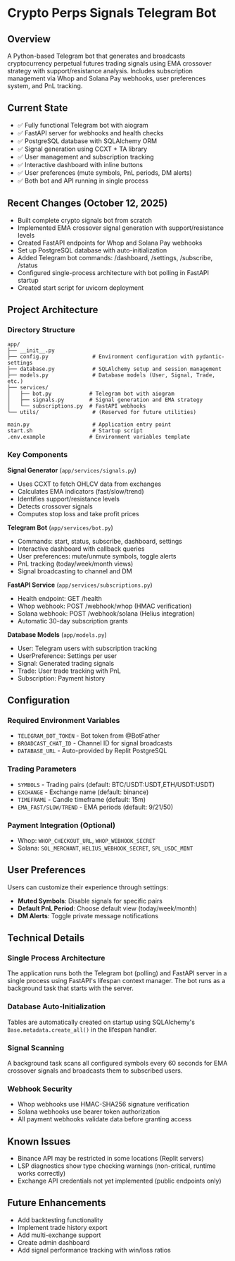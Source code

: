 # Crypto Perps Signals Telegram Bot

## Overview
A Python-based Telegram bot that generates and broadcasts cryptocurrency perpetual futures trading signals using EMA crossover strategy with support/resistance analysis. Includes subscription management via Whop and Solana Pay webhooks, user preferences system, and PnL tracking.

## Current State
- ✅ Fully functional Telegram bot with aiogram
- ✅ FastAPI server for webhooks and health checks
- ✅ PostgreSQL database with SQLAlchemy ORM
- ✅ Signal generation using CCXT + TA library
- ✅ User management and subscription tracking
- ✅ Interactive dashboard with inline buttons
- ✅ User preferences (mute symbols, PnL periods, DM alerts)
- ✅ Both bot and API running in single process

## Recent Changes (October 12, 2025)
- Built complete crypto signals bot from scratch
- Implemented EMA crossover signal generation with support/resistance levels
- Created FastAPI endpoints for Whop and Solana Pay webhooks
- Set up PostgreSQL database with auto-initialization
- Added Telegram bot commands: /dashboard, /settings, /subscribe, /status
- Configured single-process architecture with bot polling in FastAPI startup
- Created start script for uvicorn deployment

## Project Architecture

### Directory Structure
```
app/
├── __init__.py
├── config.py              # Environment configuration with pydantic-settings
├── database.py            # SQLAlchemy setup and session management
├── models.py              # Database models (User, Signal, Trade, etc.)
├── services/
│   ├── bot.py            # Telegram bot with aiogram
│   ├── signals.py        # Signal generation and EMA strategy
│   └── subscriptions.py  # FastAPI webhooks
└── utils/                 # (Reserved for future utilities)

main.py                    # Application entry point
start.sh                   # Startup script
.env.example              # Environment variables template
```

### Key Components

**Signal Generator** (`app/services/signals.py`)
- Uses CCXT to fetch OHLCV data from exchanges
- Calculates EMA indicators (fast/slow/trend)
- Identifies support/resistance levels
- Detects crossover signals
- Computes stop loss and take profit prices

**Telegram Bot** (`app/services/bot.py`)
- Commands: start, status, subscribe, dashboard, settings
- Interactive dashboard with callback queries
- User preferences: mute/unmute symbols, toggle alerts
- PnL tracking (today/week/month views)
- Signal broadcasting to channel and DM

**FastAPI Service** (`app/services/subscriptions.py`)
- Health endpoint: GET /health
- Whop webhook: POST /webhook/whop (HMAC verification)
- Solana webhook: POST /webhook/solana (Helius integration)
- Automatic 30-day subscription grants

**Database Models** (`app/models.py`)
- User: Telegram users with subscription tracking
- UserPreference: Settings per user
- Signal: Generated trading signals
- Trade: User trade tracking with PnL
- Subscription: Payment history

## Configuration

### Required Environment Variables
- `TELEGRAM_BOT_TOKEN` - Bot token from @BotFather
- `BROADCAST_CHAT_ID` - Channel ID for signal broadcasts
- `DATABASE_URL` - Auto-provided by Replit PostgreSQL

### Trading Parameters
- `SYMBOLS` - Trading pairs (default: BTC/USDT:USDT,ETH/USDT:USDT)
- `EXCHANGE` - Exchange name (default: binance)
- `TIMEFRAME` - Candle timeframe (default: 15m)
- `EMA_FAST/SLOW/TREND` - EMA periods (default: 9/21/50)

### Payment Integration (Optional)
- Whop: `WHOP_CHECKOUT_URL`, `WHOP_WEBHOOK_SECRET`
- Solana: `SOL_MERCHANT`, `HELIUS_WEBHOOK_SECRET`, `SPL_USDC_MINT`

## User Preferences
Users can customize their experience through settings:
- **Muted Symbols**: Disable signals for specific pairs
- **Default PnL Period**: Choose default view (today/week/month)
- **DM Alerts**: Toggle private message notifications

## Technical Details

### Single Process Architecture
The application runs both the Telegram bot (polling) and FastAPI server in a single process using FastAPI's lifespan context manager. The bot runs as a background task that starts with the server.

### Database Auto-Initialization
Tables are automatically created on startup using SQLAlchemy's `Base.metadata.create_all()` in the lifespan handler.

### Signal Scanning
A background task scans all configured symbols every 60 seconds for EMA crossover signals and broadcasts them to subscribed users.

### Webhook Security
- Whop webhooks use HMAC-SHA256 signature verification
- Solana webhooks use bearer token authorization
- All payment webhooks validate data before granting access

## Known Issues
- Binance API may be restricted in some locations (Replit servers)
- LSP diagnostics show type checking warnings (non-critical, runtime works correctly)
- Exchange API credentials not yet implemented (public endpoints only)

## Future Enhancements
- Add backtesting functionality
- Implement trade history export
- Add multi-exchange support
- Create admin dashboard
- Add signal performance tracking with win/loss ratios
